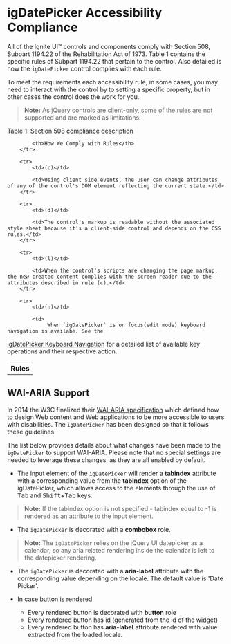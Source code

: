 <!--
|metadata|
{
    "fileName": "igdatepicker-accessibility-compliance",
    "controlName": "igDatePicker",
    "tags": ["Section 508"]
}
|metadata|
-->

# igDatePicker Accessibility Compliance

All of the Ignite UI™ controls and components comply with Section 508, Subpart 1194.22 of the Rehabilitation Act of 1973. Table 1 contains the specific rules of Subpart 1194.22 that pertain to the control. Also detailed is how the `igDatePicker` control complies with each rule.

To meet the requirements each accessibility rule, in some cases, you may need to interact with the control by to setting a specific property, but in other cases the control does the work for you.

> **Note:** As jQuery controls are client-only, some of the rules are not supported and are marked as limitations.

Table 1: Section 508 compliance description
<table class="table">
    <tbody>
        <tr>
            <th>Rules</th>

            <th>How We Comply with Rules</th>
        </tr>

        <tr>
            <td>(c)</td>

            <td>Using client side events, the user can change attributes of any of the control's DOM element reflecting the current state.</td>
        </tr>

        <tr>
            <td>(d)</td>

            <td>The control's markup is readable without the associated style sheet because it’s a client-side control and depends on the CSS rules.</td>
        </tr>

        <tr>
            <td>(l)</td>

            <td>When the control's scripts are changing the page markup, the new created content complies with the screen reader due to the attributes described in rule (c).</td>
        </tr>

        <tr>
            <td>(n)</td>

            <td>
                 When `igDatePicker` is on focus(edit mode) keyboard navigation is availabe. See the
[igDatePicker Keyboard Navigation](igDatePicker-Keyboard-Navigation.html) for a detailed list of available key operations and their respective action.
            </td>
        </tr>
    </tbody>
</table>

## <a id="wai-aria"></a> WAI-ARIA Support

In 2014 the W3C finalized their [WAI-ARIA specification](http://www.w3.org/TR/wai-aria/) which defined how to design Web content and Web applications to be more accessible to users with disabilities. The `igDatePicker` has been designed so that it follows these guidelines.

The list below provides details about what changes have been made to the `igDatePicker` to support WAI-ARIA. Please note that no special settings are  needed to leverage these changes, as they are all enabled by default.

- The input element of the `igDatePicker` will render a <b>tabindex</b> attribute with a corresponding value from the <b>tabindex</b> option of the igDatePicker, which allows access to the elements through the use of <kbd>Tab</kbd> and <kbd>Shift</kbd>+<kbd>Tab</kbd> keys.

>**Note:** If the tabindex option is not specified - tabindex equal to -1 is rendered as an attribute to the input element.

- The `igDatePicker` is decorated with a <b>combobox</b> role. 

>**Note:** The `igDatePicker` relies on the jQuery UI datepicker as a calendar, so any aria related rendering inside the calendar is left to the datepicker rendering.

- The `igDatePicker` is decorated with a <b>aria-label</b> attribute with the corresponding value depending on the locale. The default value is 'Date Picker'.

- In case button is rendered
    - Every rendered button is decorated with <b>button</b> role
    - Every rendered button has id (generated from the id of the widget) 
    - Every rendered button has <b>aria-label</b> attribute rendered with value extracted from the loaded locale. 

